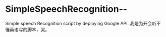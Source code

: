 # SimpleSpeechRecognition--
Simple speech Recognition script by deploying Google API. 我是为开会听不懂英语写的脚本，哭。
